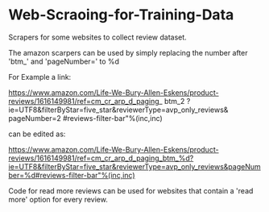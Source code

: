 # Web-Scraoing-for-Training-Data
Scrapers for some websites to collect review dataset.

The amazon scarpers can be used by simply replacing the number after 'btm_' and 'pageNumber=' to %d

For Example a link:

https://www.amazon.com/Life-We-Bury-Allen-Eskens/product-reviews/1616149981/ref=cm_cr_arp_d_paging_   btm_2   ?ie=UTF8&filterByStar=five_star&reviewerType=avp_only_reviews&   pageNumber=2   #reviews-filter-bar"%(inc,inc)

can be edited as:

https://www.amazon.com/Life-We-Bury-Allen-Eskens/product-reviews/1616149981/ref=cm_cr_arp_d_paging_btm_%d?ie=UTF8&filterByStar=five_star&reviewerType=avp_only_reviews&pageNumber=%d#reviews-filter-bar"%(inc,inc)

Code for read more reviews can be used for websites that contain a 'read more' option for every review.
